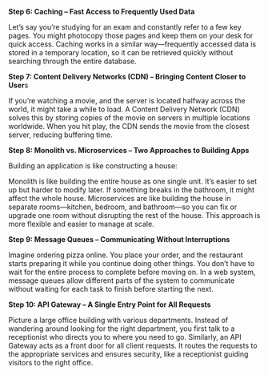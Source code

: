 **Step 6: Caching – Fast Access to Frequently Used Data**

Let’s say you’re studying for an exam and constantly refer to a few key pages. You might photocopy those pages and keep them on your desk for quick access. Caching works in a similar way—frequently accessed data is stored in a temporary location, so it can be retrieved quickly without searching through the entire database.

**Step 7: Content Delivery Networks (CDN) – Bringing Content Closer to User**s

If you’re watching a movie, and the server is located halfway across the world, it might take a while to load. A Content Delivery Network (CDN) solves this by storing copies of the movie on servers in multiple locations worldwide. When you hit play, the CDN sends the movie from the closest server, reducing buffering time.

**Step 8: Monolith vs. Microservices – Two Approaches to Building Apps**

Building an application is like constructing a house:

Monolith is like building the entire house as one single unit. It’s easier to set up but harder to modify later. If something breaks in the bathroom, it might affect the whole house.
Microservices are like building the house in separate rooms—kitchen, bedroom, and bathroom—so you can fix or upgrade one room without disrupting the rest of the house. This approach is more flexible and easier to manage at scale.

**Step 9: Message Queues – Communicating Without Interruptions**

Imagine ordering pizza online. You place your order, and the restaurant starts preparing it while you continue doing other things. You don’t have to wait for the entire process to complete before moving on. In a web system, message queues allow different parts of the system to communicate without waiting for each task to finish before starting the next.

**Step 10: API Gateway – A Single Entry Point for All Requests**

Picture a large office building with various departments. Instead of wandering around looking for the right department, you first talk to a receptionist who directs you to where you need to go. Similarly, an API Gateway acts as a front door for all client requests. It routes the requests to the appropriate services and ensures security, like a receptionist guiding visitors to the right office.
